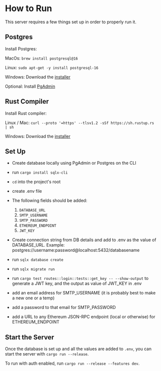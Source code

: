 # How to Run 

This server requires a few things set up in order to properly run it.

## Postgres 

Install Postgres: 

MacOs: `brew install postgresql@16`

Linux: `sudo apt-get -y install postgresql-16`

Windows: Download the [installer](https://www.postgresql.org/download/windows/)

Optional: Install [PgAdmin](https://www.pgadmin.org)

## Rust Compiler

Install Rust compiler: 

Linux / Mac: `curl --proto '=https' --tlsv1.2 -sSf https://sh.rustup.rs | sh` 

Windows: Download the [installer](https://static.rust-lang.org/rustup/dist/i686-pc-windows-gnu/rustup-init.exe)

## Set Up 

- Create database locally using PgAdmin or Postgres on the CLI 

- run `cargo install sqlx-cli`

- `cd` into the project's root 

- create .env file

- The following fields should be added: 

    1. `DATABASE_URL`
    2. `SMTP_USERNAME`
    3. `SMTP_PASSWORD`
    4. `ETHEREUM_ENDPOINT`
    5. `JWT_KEY`

- Create connection string from DB details and add to .env as the value of DATABASE_URL. 
Example: postgres://username:password@localhost:5432/databasename

- run `sqlx database create`

- run `sqlx migrate run`

- run `cargo test routes::login::tests::get_key -- --show-output` to generate a JWT key, and the output as value of JWT_KEY in .env

- add an email address for SMTP_USERNAME (it is probably best to make a new one or a temp)

- add a password to that email for SMTP_PASSWORD

- add a URL to any Ethereum JSON-RPC endpoint (local or otherwise) for ETHEREUM_ENDPOINT

## Start the Server
Once the database is set up and all the values are added to `.env`, you can start the server with `cargo run --release`. 

To run with auth enabled, run `cargo run --release --features dev`. 